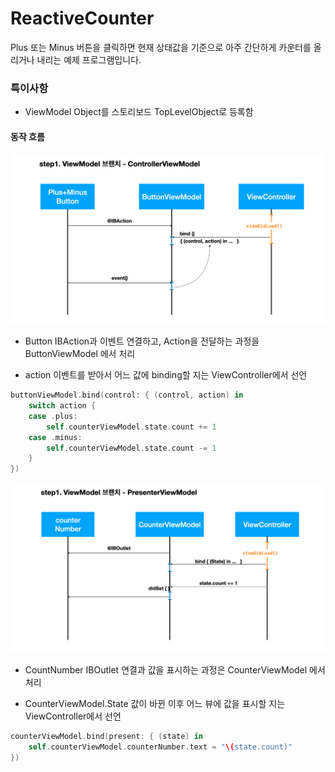 # ReactiveCounter

Plus 또는 Minus 버튼을 클릭하면 현재 상태값을 기준으로
아주 간단하게 카운터를 올리거나 내리는 예제 프로그램입니다.

### 특이사항

- ViewModel Object를 스토리보드 TopLevelObject로 등록함

#### 동작 흐름

![ControllerViewModel](https://github.com/godrm/ReactiveCounter/blob/ViewModel/Images/ControllerViewModel.png?raw=true)

- Button IBAction과 이벤트 연결하고, Action을 전달하는 과정을 ButtonViewModel 에서 처리

- action 이벤트를 받아서 어느 값에 binding할 지는 ViewController에서 선언

```swift
buttonViewModel.bind(control: { (control, action) in
    switch action {
    case .plus:
        self.counterViewModel.state.count += 1
    case .minus:
        self.counterViewModel.state.count -= 1
    }
})
```

![PresenterViewModel](https://github.com/godrm/ReactiveCounter/blob/ViewModel/Images/PresenterViewModel.png?raw=true)

- CountNumber IBOutlet 연결과 값을 표시하는 과정은 CounterViewModel 에서 처리

- CounterViewModel.State 값이 바뀐 이후 어느 뷰에 값을 표시할 지는 ViewController에서 선언

```swift
counterViewModel.bind(present: { (state) in
    self.counterViewModel.counterNumber.text = "\(state.count)"
})
```

